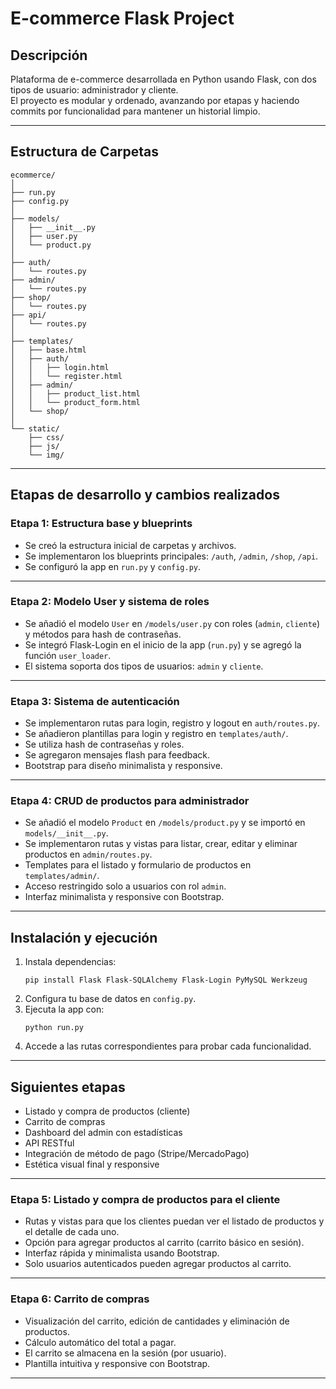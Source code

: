 # E-commerce Flask Project

## Descripción

Plataforma de e-commerce desarrollada en Python usando Flask, con dos tipos de usuario: administrador y cliente.  
El proyecto es modular y ordenado, avanzando por etapas y haciendo commits por funcionalidad para mantener un historial limpio.

---

## Estructura de Carpetas

```
ecommerce/
│
├── run.py
├── config.py
│
├── models/
│   ├── __init__.py
│   ├── user.py
│   └── product.py
│
├── auth/
│   └── routes.py
├── admin/
│   └── routes.py
├── shop/
│   └── routes.py
├── api/
│   └── routes.py
│
├── templates/
│   ├── base.html
│   ├── auth/
│   │   ├── login.html
│   │   └── register.html
│   ├── admin/
│   │   ├── product_list.html
│   │   └── product_form.html
│   └── shop/
│
└── static/
    ├── css/
    ├── js/
    └── img/
```

---

## Etapas de desarrollo y cambios realizados

### Etapa 1: Estructura base y blueprints

- Se creó la estructura inicial de carpetas y archivos.
- Se implementaron los blueprints principales: `/auth`, `/admin`, `/shop`, `/api`.
- Se configuró la app en `run.py` y `config.py`.


---

### Etapa 2: Modelo User y sistema de roles

- Se añadió el modelo `User` en `/models/user.py` con roles (`admin`, `cliente`) y métodos para hash de contraseñas.
- Se integró Flask-Login en el inicio de la app (`run.py`) y se agregó la función `user_loader`.
- El sistema soporta dos tipos de usuarios: `admin` y `cliente`.


---

### Etapa 3: Sistema de autenticación

- Se implementaron rutas para login, registro y logout en `auth/routes.py`.
- Se añadieron plantillas para login y registro en `templates/auth/`.
- Se utiliza hash de contraseñas y roles.
- Se agregaron mensajes flash para feedback.
- Bootstrap para diseño minimalista y responsive.


---

### Etapa 4: CRUD de productos para administrador

- Se añadió el modelo `Product` en `/models/product.py` y se importó en `models/__init__.py`.
- Se implementaron rutas y vistas para listar, crear, editar y eliminar productos en `admin/routes.py`.
- Templates para el listado y formulario de productos en `templates/admin/`.
- Acceso restringido solo a usuarios con rol `admin`.
- Interfaz minimalista y responsive con Bootstrap.


---

## Instalación y ejecución

1. Instala dependencias:
   ```
   pip install Flask Flask-SQLAlchemy Flask-Login PyMySQL Werkzeug
   ```
2. Configura tu base de datos en `config.py`.
3. Ejecuta la app con:
   ```
   python run.py
   ```
4. Accede a las rutas correspondientes para probar cada funcionalidad.

---

## Siguientes etapas

- Listado y compra de productos (cliente)
- Carrito de compras
- Dashboard del admin con estadísticas
- API RESTful
- Integración de método de pago (Stripe/MercadoPago)
- Estética visual final y responsive

---
### Etapa 5: Listado y compra de productos para el cliente

- Rutas y vistas para que los clientes puedan ver el listado de productos y el detalle de cada uno.
- Opción para agregar productos al carrito (carrito básico en sesión).
- Interfaz rápida y minimalista usando Bootstrap.
- Solo usuarios autenticados pueden agregar productos al carrito.

---
### Etapa 6: Carrito de compras

- Visualización del carrito, edición de cantidades y eliminación de productos.
- Cálculo automático del total a pagar.
- El carrito se almacena en la sesión (por usuario).
- Plantilla intuitiva y responsive con Bootstrap.

---